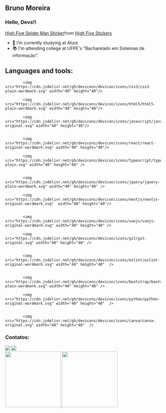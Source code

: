 ## Bruno Moreira
### Hello, Devs!!
<div class="tenor-gif-embed" data-postid="25328471" data-share-method="host" data-aspect-ratio="1" data-width="100%">
            <a href="https://tenor.com/view/high-five-spider-man-spider-man-no-way-home-give-me-five-hanging-gif-25328471">High Five Spider Man Sticker</a>from <a href="https://tenor.com/search/high+five-stickers">High Five Stickers</a>
</div>
<script type="text/javascript" async src="https://tenor.com/embed.js"></script>

- 🌱 I’m currently studying at Alura
- 📚 I'm attending college at UFPE's "Bacharelado em Sistemas de informação".

## Languages and tools:

<div>
            
            <img src="https://cdn.jsdelivr.net/gh/devicons/devicon/icons/css3/css3-plain-wordmark.svg" width="40" height="40"/>
            
            <img src="https://cdn.jsdelivr.net/gh/devicons/devicon/icons/html5/html5-plain-wordmark.svg" width="40" height="40"/>
            
            <img src="https://cdn.jsdelivr.net/gh/devicons/devicon/icons/javascript/javascript-original.svg" width="40" height="40"/>
            
            
            <img src="https://cdn.jsdelivr.net/gh/devicons/devicon/icons/react/react-original-wordmark.svg" width="40" height="40"/>
            
            <img src="https://cdn.jsdelivr.net/gh/devicons/devicon/icons/typescript/typescript-plain.svg" width="40" height="40" />
          
            
            <img src="https://cdn.jsdelivr.net/gh/devicons/devicon/icons/jquery/jquery-plain-wordmark.svg" width="40" height="40" />
            
            <img src="https://cdn.jsdelivr.net/gh/devicons/devicon/icons/nextjs/nextjs-original-wordmark.svg"  width="40" height="40"/>
          
            
            <img src="https://cdn.jsdelivr.net/gh/devicons/devicon/icons/vuejs/vuejs-original-wordmark.svg" width="40" height="40" />
          
            <img src="https://cdn.jsdelivr.net/gh/devicons/devicon/icons/git/git-original.svg" width="40" height="40" />
          
            
            <img src="https://cdn.jsdelivr.net/gh/devicons/devicon/icons/eslint/eslint-original-wordmark.svg" width="40" height="40"  />
            

            <img src="https://cdn.jsdelivr.net/gh/devicons/devicon/icons/bootstrap/bootstrap-plain-wordmark.svg" width="40" height="40" />
            
            <img src="https://cdn.jsdelivr.net/gh/devicons/devicon/icons/python/python-original-wordmark.svg" width="40" height="40"  />
          
          
            <img src="https://cdn.jsdelivr.net/gh/devicons/devicon/icons/canva/canva-original.svg" width="40" height="40"  />
            
 </div>
            
 ### Contatos:

<div>
  <a href = "mailto:brunom764@gmail.com"><img src="https://img.shields.io/badge/Gmail-D14836?style=for-the-badge&logo=gmail&logoColor=white" target="_blank"></a>
  <a href="https://www.linkedin.com/in/bruno-miguel-a08022239/" target="_blank"><img src="https://img.shields.io/badge/-LinkedIn-%230077B5?style=for-the-badge&logo=linkedin&logoColor=white" target="_blank"></a>   
</div>
          
<div>
<a href="https://github.com/seu-usuário-aqui">
<img height="180em" src="https://github-readme-stats.vercel.app/api/top-langs/?username=brunom764&layout=compact&langs_count=7&theme=dracula"/>
<img height="180em" src="https://github-readme-stats.vercel.app/api?username=brunom764&show_icons=true&theme=dracula&include_all_commits=true&count_private=true"/>
</div>
